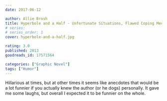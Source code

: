 ```yaml
---
date: 2017-06-12

author: Allie Brosh
title: Hyperbole and a Half - Unfortunate Situations, Flawed Coping Mechanisms, Mayhem, and Other Things That Happened
# series: 
# series_order: 1
cover: hyperbole-and-a-half.jpg

rating: 3.0
published: 2013
goodreads_id: 17571564

categories: ["Graphic Novel"]
tags: ["Humor"]
---
```


Hillarious at times, but at other times it seems like anecdotes that would be a lot funnier if you actually knew the author (or he dogs) personally. It gave me some laughs, but overall I expected it to be funnier on the whole.
